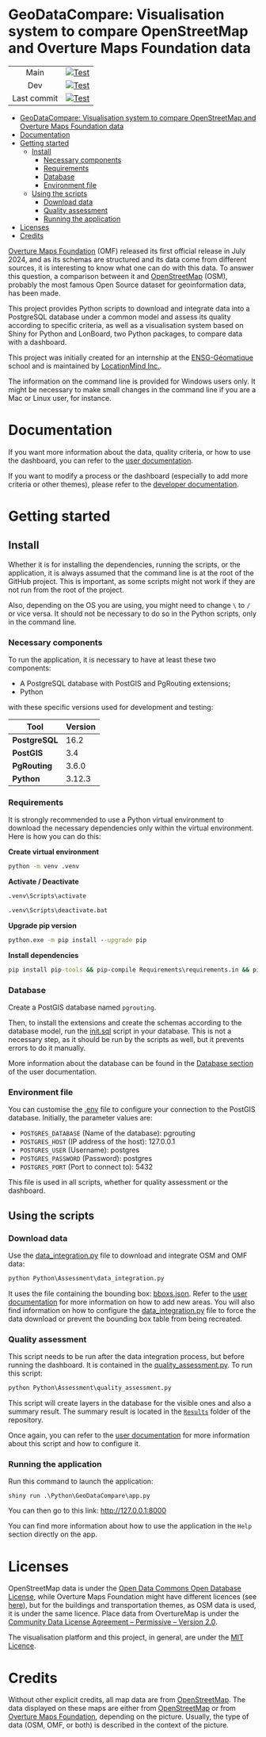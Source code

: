 # GeoDataCompare: Visualisation system to compare OpenStreetMap and Overture Maps Foundation data

|   |   |
|:---:|:---:|
| Main  | [![Test](https://github.com/LocationMind/OSM_Overture_Works/actions/workflows/action.yml/badge.svg?branch=main)](https://github.com/LocationMind/OSM_Overture_Works/actions/workflows/action.yml?query=branch%3Amain)  |
| Dev  | [![Test](https://github.com/LocationMind/OSM_Overture_Works/actions/workflows/action.yml/badge.svg?branch=dev)](https://github.com/LocationMind/OSM_Overture_Works/actions/workflows/action.yml?query=branch%3Adev)  |
| Last commit | [![Test](https://github.com/LocationMind/OSM_Overture_Works/actions/workflows/action.yml/badge.svg)](https://github.com/LocationMind/OSM_Overture_Works/actions/workflows/action.yml) |

- [GeoDataCompare: Visualisation system to compare OpenStreetMap and Overture Maps Foundation data](#geodatacompare-visualisation-system-to-compare-openstreetmap-and-overture-maps-foundation-data)
- [Documentation](#documentation)
- [Getting started](#getting-started)
  - [Install](#install)
    - [Necessary components](#necessary-components)
    - [Requirements](#requirements)
    - [Database](#database)
    - [Environment file](#environment-file)
  - [Using the scripts](#using-the-scripts)
    - [Download data](#download-data)
    - [Quality assessment](#quality-assessment)
    - [Running the application](#running-the-application)
- [Licenses](#licenses)
- [Credits](#credits)

[Overture Maps Foundation](https://overturemaps.org/) (OMF) released its first official release in July 2024, and as its schemas are structured and its data come from different sources, it is interesting to know what one can do with this data.
To answer this question, a comparison between it and [OpenStreetMap](https://www.openstreetmap.org/) (OSM), probably the most famous Open Source dataset for geoinformation data, has been made.

This project provides Python scripts to download and integrate data into a PostgreSQL database under a common model and assess its quality according to specific criteria, as well as a visualisation system based on Shiny for Python and LonBoard, two Python packages, to compare data with a dashboard.

This project was initially created for an internship at the [ENSG-Géomatique](https://ensg.eu/fr) school and is maintained by [LocationMind Inc.](https://locationmind.com/).

The information on the command line is provided for Windows users only.
It might be necessary to make small changes in the command line if you are a Mac or Linux user, for instance.

# Documentation

If you want more information about the data, quality criteria, or how to use the dashboard, you can refer to the [user documentation](./Documentation/user-doc.md).

If you want to modify a process or the dashboard (especially to add more criteria or other themes), please refer to the [developer documentation](./Documentation/dev-doc.md).

# Getting started

## Install

Whether it is for installing the dependencies, running the scripts, or the application, it is always assumed that the command line is at the root of the GitHub project.
This is important, as some scripts might not work if they are not run from the root of the project.

Also, depending on the OS you are using, you might need to change `\` to `/` or vice versa.
It should not be necessary to do so in the Python scripts, only in the command line.

### Necessary components

To run the application, it is necessary to have at least these two components:

- A PostgreSQL database with PostGIS and PgRouting extensions;
- Python

with these specific versions used for development and testing:

| **Tool** | Version |
| --- | --- |
| **PostgreSQL** | 16.2 |
| **PostGIS** | 3.4 |
| **PgRouting** | 3.6.0 |
| **Python** | 3.12.3 |


### Requirements

It is strongly recommended to use a Python virtual environment to download the necessary dependencies only within the virtual environment.
Here is how you can do this:

**Create virtual environment**
```cmd
python -m venv .venv
```

**Activate / Deactivate**

```cmd
.venv\Scripts\activate

.venv\Scripts\deactivate.bat
```

**Upgrade pip version**
```cmd
python.exe -m pip install --upgrade pip
```

**Install dependencies**

```cmd
pip install pip-tools && pip-compile Requirements\requirements.in && pip install -r Requirements\requirements.txt
```

### Database

Create a PostGIS database named `pgrouting`.

Then, to install the extensions and create the schemas according to the database model, run the [init.sql](./Data/init.sql) script in your database.
This is not a necessary step, as it should be run by the scripts as well, but it prevents errors to do it manually.

More information about the database can be found in the [Database section](./Documentation/user-doc.md#database) of the user documentation.

### Environment file

You can customise the [.env](./.env) file to configure your connection to the PostGIS database.
Initially, the parameter values are:

- `POSTGRES_DATABASE` (Name of the database): pgrouting
- `POSTGRES_HOST` (IP address of the host): 127.0.0.1
- `POSTGRES_USER` (Username): postgres
- `POSTGRES_PASSWORD` (Password): postgres
- `POSTGRES_PORT` (Port to connect to): 5432

This file is used in all scripts, whether for quality assessment or the dashboard.

## Using the scripts

### Download data

Use the [data_integration.py](Python\Assessment\data_integration.py) file to download and integrate OSM and OMF data:

```cmd
python Python\Assessment\data_integration.py
```

It uses the file containing the bounding box: [bboxs.json](./Data/bboxs.json).
Refer to the [user documentation](./Documentation/user-doc.md#adding-areas) for more information on how to add new areas.
You will also find information on how to configure the [data_integration.py](src/Assessment/data_integration.py/) file to force the data download or prevent the bounding box table from being recreated.

### Quality assessment

This script needs to be run after the data integration process, but before running the dashboard.
It is contained in the [quality_assessment.py](./src/Assessment/quality_assessment.py).
To run this script:

```cmd
python Python\Assessment\quality_assessment.py
```

This script will create layers in the database for the visible ones and also a summary result.
The summary result is located in the [`Results`](./Results/) folder of the repository.

Once again, you can refer to the [user documentation](./Documentation/user-doc.md#quality-assessment-criteria) for more information about this script and how to configure it.


### Running the application

Run this command to launch the application:

```
shiny run .\Python\GeoDataCompare\app.py
```

You can then go to this link: http://127.0.0.1:8000

You can find more information about how to use the application in the `Help` section directly on the app.

# Licenses

OpenStreetMap data is under the [Open Data Commons Open Database License](https://opendatacommons.org/licenses/odbl/), while Overture Maps Foundation might have different licences (see [here](https://docs.overturemaps.org/attribution/)), but for the buildings and transportation themes, as OSM data is used, it is under the same licence.
Place data from OvertureMap is under the [Community Data License Agreement – Permissive – Version 2.0](https://cdla.dev/permissive-2-0/).

The visualisation platform and this project, in general, are under the [MIT Licence](.License.md).

# Credits

Without other explicit credits, all map data are from [OpenStreetMap](https://www.openstreetmap.org/copyright).
The data displayed on these maps are either from [OpenStreetMap](https://www.openstreetmap.org/copyright) or from [Overture Maps Foundation](https://docs.overturemaps.org/attribution/), depending on the picture.
Usually, the type of data (OSM, OMF, or both) is described in the context of the picture.
